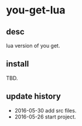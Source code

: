 you-get-lua
=======

desc
---------------------
lua version of you get.

install
---------------------
TBD.

update history
---------------------
* 2016-05-30 add src files.
* 2016-05-26 start project.
